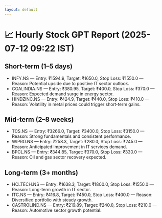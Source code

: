 ```yaml
---
layout: default
---
```


# 📈 Hourly Stock GPT Report (2025-07-12 09:22 IST)

## Short-term (1–5 days)
- INFY.NS — Entry: ₹1594.9, Target: ₹1650.0, Stop Loss: ₹1550.0 — Reason: Potential upside due to positive IT sector outlook.
- COALINDIA.NS — Entry: ₹380.95, Target: ₹400.0, Stop Loss: ₹370.0 — Reason: Expected demand surge in energy sector.
- HINDZINC.NS — Entry: ₹424.9, Target: ₹440.0, Stop Loss: ₹410.0 — Reason: Volatility in metal prices could trigger short-term gains.

## Mid-term (2–8 weeks)
- TCS.NS — Entry: ₹3266.0, Target: ₹3400.0, Stop Loss: ₹3150.0 — Reason: Strong fundamentals and consistent performance.
- WIPRO.NS — Entry: ₹258.3, Target: ₹280.0, Stop Loss: ₹245.0 — Reason: Anticipated improvement in IT services demand.
- BPCL.NS — Entry: ₹344.85, Target: ₹370.0, Stop Loss: ₹330.0 — Reason: Oil and gas sector recovery expected.

## Long-term (3+ months)
- HCLTECH.NS — Entry: ₹1638.3, Target: ₹1800.0, Stop Loss: ₹1550.0 — Reason: Long-term growth in IT sector.
- ITC.NS — Entry: ₹416.8, Target: ₹450.0, Stop Loss: ₹400.0 — Reason: Diversified portfolio with steady growth.
- CASTROLIND.NS — Entry: ₹219.89, Target: ₹240.0, Stop Loss: ₹210.0 — Reason: Automotive sector growth potential.